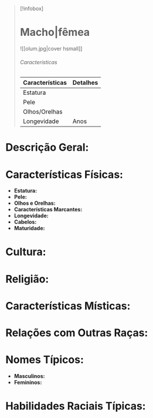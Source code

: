 > [!infobox]
> #  Macho|fêmea 
>![[olum.jpg|cover hsmall]]
> ###### Características 
> | Características| Detalhes |
> | ---- | ---- |
> | Estatura| |
> | Pele |  |
> |Olhos/Orelhas |  |
> | Longevidade |  Anos |


# **Descrição Geral:**

# **Características Físicas:**

- **Estatura:**
- **Pele:**
- **Olhos e Orelhas:**
- **Características Marcantes:**
- **Longevidade:**
- **Cabelos:**
- **Maturidade:** 

# **Cultura:**


# **Religião:**


# **Características Místicas:**


# **Relações com Outras Raças:**

# **Nomes Típicos:**

- **Masculinos:**
- **Femininos:**

# **Habilidades Raciais Típicas:**
